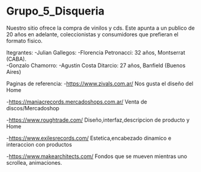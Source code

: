 # Grupo_5_Disqueria

Nuestro sitio ofrece la compra de vinilos y cds. Este apunta a un publico de 20 años en adelante, coleccionistas y consumidores que prefieran el formato fisico.

Itegrantes: 
-Julian Gallegos: 
-Florencia Petronacci: 32 años, Montserrat (CABA).  
-Gonzalo Chamorro:
-Agustin Costa Ditarcio: 27 años, Banfield (Buenos Aires)


Paginas de referencia:
-https://www.zivals.com.ar/ Nos gusta el diseño del Home

-https://maniacrecords.mercadoshops.com.ar/ Venta de discos/Mercadoshop

-https://www.roughtrade.com/ Diseño,interfaz,descripcion de producto y Home

-https://www.exilesrecords.com/ Estetica,encabezado dinamico e interaccion con productos 

-https://www.makearchitects.com/ Fondos que se mueven mientras uno scrollea, animaciones.
